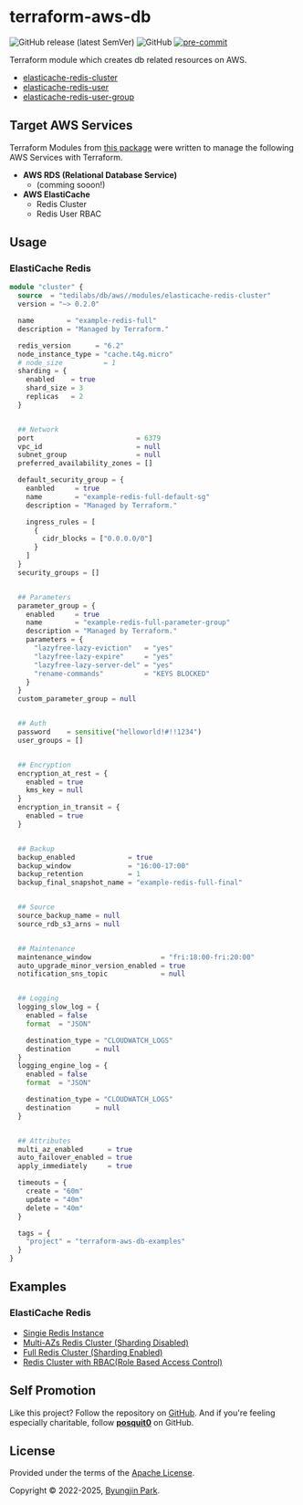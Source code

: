 # terraform-aws-db

![GitHub release (latest SemVer)](https://img.shields.io/github/v/release/tedilabs/terraform-aws-db?color=blue&sort=semver&style=flat-square)
![GitHub](https://img.shields.io/github/license/tedilabs/terraform-aws-db?color=blue&style=flat-square)
[![pre-commit](https://img.shields.io/badge/pre--commit-enabled-brightgreen?logo=pre-commit&logoColor=white&style=flat-square)](https://github.com/pre-commit/pre-commit)

Terraform module which creates db related resources on AWS.

- [elasticache-redis-cluster](./modules/elasticache-redis-cluster)
- [elasticache-redis-user](./modules/elasticache-redis-user)
- [elasticache-redis-user-group](./modules/elasticache-redis-user-group)


## Target AWS Services

Terraform Modules from [this package](https://github.com/tedilabs/terraform-aws-db) were written to manage the following AWS Services with Terraform.

- **AWS RDS (Relational Database Service)**
  - (comming sooon!)
- **AWS ElastiCache**
  - Redis Cluster
  - Redis User RBAC


## Usage

### ElastiCache Redis

```tf
module "cluster" {
  source  = "tedilabs/db/aws//modules/elasticache-redis-cluster"
  version = "~> 0.2.0"

  name        = "example-redis-full"
  description = "Managed by Terraform."

  redis_version      = "6.2"
  node_instance_type = "cache.t4g.micro"
  # node_size          = 1
  sharding = {
    enabled    = true
    shard_size = 3
    replicas   = 2
  }


  ## Network
  port                         = 6379
  vpc_id                       = null
  subnet_group                 = null
  preferred_availability_zones = []

  default_security_group = {
    eanbled     = true
    name        = "example-redis-full-default-sg"
    description = "Managed by Terraform."

    ingress_rules = [
      {
        cidr_blocks = ["0.0.0.0/0"]
      }
    ]
  }
  security_groups = []


  ## Parameters
  parameter_group = {
    enabled     = true
    name        = "example-redis-full-parameter-group"
    description = "Managed by Terraform."
    parameters = {
      "lazyfree-lazy-eviction"   = "yes"
      "lazyfree-lazy-expire"     = "yes"
      "lazyfree-lazy-server-del" = "yes"
      "rename-commands"          = "KEYS BLOCKED"
    }
  }
  custom_parameter_group = null


  ## Auth
  password    = sensitive("helloworld!#!!1234")
  user_groups = []


  ## Encryption
  encryption_at_rest = {
    enabled = true
    kms_key = null
  }
  encryption_in_transit = {
    enabled = true
  }


  ## Backup
  backup_enabled             = true
  backup_window              = "16:00-17:00"
  backup_retention           = 1
  backup_final_snapshot_name = "example-redis-full-final"


  ## Source
  source_backup_name = null
  source_rdb_s3_arns = null


  ## Maintenance
  maintenance_window                 = "fri:18:00-fri:20:00"
  auto_upgrade_minor_version_enabled = true
  notification_sns_topic             = null


  ## Logging
  logging_slow_log = {
    enabled = false
    format  = "JSON"

    destination_type = "CLOUDWATCH_LOGS"
    destination      = null
  }
  logging_engine_log = {
    enabled = false
    format  = "JSON"

    destination_type = "CLOUDWATCH_LOGS"
    destination      = null
  }


  ## Attributes
  multi_az_enabled      = true
  auto_failover_enabled = true
  apply_immediately     = true

  timeouts = {
    create = "60m"
    update = "40m"
    delete = "40m"
  }

  tags = {
    "project" = "terraform-aws-db-examples"
  }
}
```


## Examples

### ElastiCache Redis

- [Singie Redis Instance](./examples/elasticache-redis-single)
- [Multi-AZs Redis Cluster (Sharding Disabled)](./examples/elasticache-redis-multi-az)
- [Full Redis Cluster (Sharding Enabled)](./examples/elasticache-redis-full)
- [Redis Cluster with RBAC(Role Based Access Control)](./examples/elasticache-redis-with-users)


## Self Promotion

Like this project? Follow the repository on [GitHub](https://github.com/tedilabs/terraform-aws-db). And if you're feeling especially charitable, follow **[posquit0](https://github.com/posquit0)** on GitHub.


## License

Provided under the terms of the [Apache License](LICENSE).

Copyright © 2022-2025, [Byungjin Park](https://www.posquit0.com).